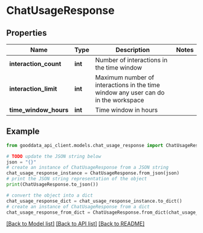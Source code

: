 # ChatUsageResponse


## Properties

Name | Type | Description | Notes
------------ | ------------- | ------------- | -------------
**interaction_count** | **int** | Number of interactions in the time window | 
**interaction_limit** | **int** | Maximum number of interactions in the time window any user can do in the workspace | 
**time_window_hours** | **int** | Time window in hours | 

## Example

```python
from gooddata_api_client.models.chat_usage_response import ChatUsageResponse

# TODO update the JSON string below
json = "{}"
# create an instance of ChatUsageResponse from a JSON string
chat_usage_response_instance = ChatUsageResponse.from_json(json)
# print the JSON string representation of the object
print(ChatUsageResponse.to_json())

# convert the object into a dict
chat_usage_response_dict = chat_usage_response_instance.to_dict()
# create an instance of ChatUsageResponse from a dict
chat_usage_response_from_dict = ChatUsageResponse.from_dict(chat_usage_response_dict)
```
[[Back to Model list]](../README.md#documentation-for-models) [[Back to API list]](../README.md#documentation-for-api-endpoints) [[Back to README]](../README.md)


